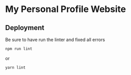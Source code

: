# My Personal Profile Website

## Deployment

Be sure to have run the linter and fixed all errors

```bash
npm run lint
```

or

```bash
yarn lint
```
